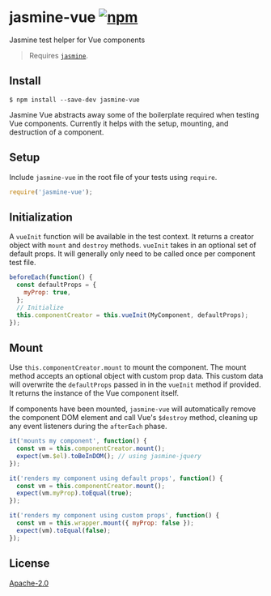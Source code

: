 # jasmine-vue [![npm](https://img.shields.io/npm/v/jasmine-vue.svg)](https://www.npmjs.com/package/jasmine-vue)

Jasmine test helper for Vue components

> Requires [`jasmine`](https://github.com/jasmine/jasmine).

## Install

```
$ npm install --save-dev jasmine-vue
```

Jasmine Vue abstracts away some of the boilerplate required when testing Vue components. Currently it helps with the setup, mounting, and destruction of a component.

## Setup

Include `jasmine-vue` in the root file of your tests using `require`.

```javascript
require('jasmine-vue');
```

## Initialization

A `vueInit` function will be available in the test context. It returns a creator object with `mount` and `destroy` methods. `vueInit` takes in an optional set of default props. It will generally only need to be called once per component test file.

```javascript
beforeEach(function() {
  const defaultProps = {
    myProp: true,
  };
  // Initialize
  this.componentCreator = this.vueInit(MyComponent, defaultProps);
});
```

## Mount

Use `this.componentCreator.mount` to mount the component. The mount method accepts an optional object with custom prop data. This custom data will overwrite the `defaultProps` passed in in the `vueInit` method if provided. It returns the instance of the Vue component itself. 

If components have been mounted, `jasmine-vue` will automatically remove the component DOM element and call Vue's `$destroy` method, cleaning up any event listeners during the `afterEach` phase.


```javascript
it('mounts my component', function() {
  const vm = this.componentCreator.mount();
  expect(vm.$el).toBeInDOM(); // using jasmine-jquery
});

it('renders my component using default props', function() {
  const vm = this.componentCreator.mount();
  expect(vm.myProp).toEqual(true);
});

it('renders my component using custom props', function() {
  const vm = this.wrapper.mount({ myProp: false });
  expect(vm).toEqual(false);
});
```

## License

[Apache-2.0](/LICENSE)
